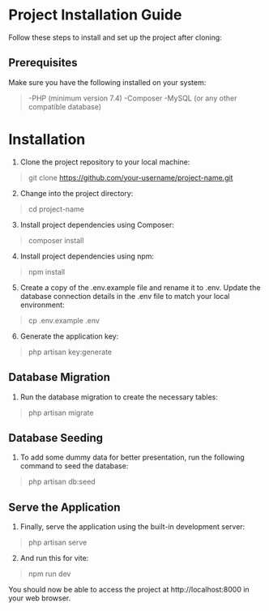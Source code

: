 # Project Installation Guide
Follow these steps to install and set up the project after cloning:

## Prerequisites
Make sure you have the following installed on your system:

> -PHP (minimum version 7.4)
> -Composer
> -MySQL (or any other compatible database)

# Installation
1. Clone the project repository to your local machine:
> git clone https://github.com/your-username/project-name.git

2. Change into the project directory:
> cd project-name

3. Install project dependencies using Composer:
> composer install

4. Install project dependencies using npm:
> npm install

5. Create a copy of the .env.example file and rename it to .env. Update the database connection details in the .env file to match your local environment:
> cp .env.example .env

6. Generate the application key:
> php artisan key:generate



## Database Migration
1. Run the database migration to create the necessary tables:
> php artisan migrate


## Database Seeding
1. To add some dummy data for better presentation, run the following command to seed the database:
> php artisan db:seed

## Serve the Application
1. Finally, serve the application using the built-in development server:
> php artisan serve

2. And run this for vite:
> npm run dev


You should now be able to access the project at http://localhost:8000 in your web browser.
